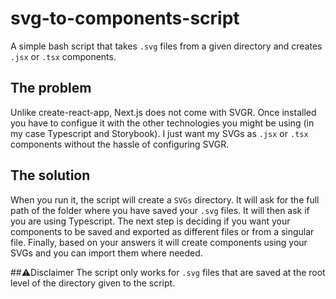 # svg-to-components-script
A simple bash script that takes `.svg` files from a given directory and creates `.jsx` or `.tsx` components.

## The problem
Unlike create-react-app, Next.js does not come with SVGR. Once installed you have to configue it with the other technologies you might be using (in my case Typescript and Storybook). I just want my SVGs as `.jsx` or `.tsx` components without the hassle of configuring SVGR.

## The solution
When you run it, the script will create a `SVGs` directory. It will ask for the full path of the folder where you have saved your `.svg` files. It will then ask if you are using Typescript. The next step is deciding if you want your components to be saved and exported as different files or from a singular file. Finally, based on your answers it will create components using your SVGs and you can import them where needed.

##⚠️Disclaimer
The script only works for `.svg` files that are saved at the root level of the directory given to the script.
